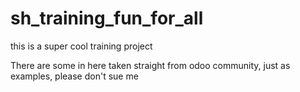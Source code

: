 # sh_training_fun_for_all
this is a super cool training project 

There are some in here taken straight from odoo community, just as examples, please don't sue me
